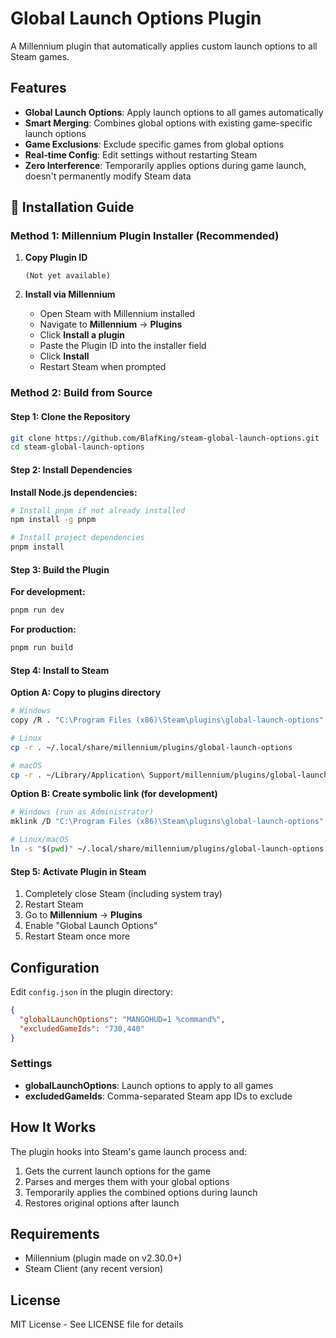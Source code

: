# Global Launch Options Plugin

A Millennium plugin that automatically applies custom launch options to all Steam games.

## Features

- **Global Launch Options**: Apply launch options to all games automatically
- **Smart Merging**: Combines global options with existing game-specific launch options
- **Game Exclusions**: Exclude specific games from global options
- **Real-time Config**: Edit settings without restarting Steam
- **Zero Interference**: Temporarily applies options during game launch, doesn't permanently modify Steam data

## 🚀 Installation Guide

### Method 1: Millennium Plugin Installer (Recommended)

1. **Copy Plugin ID**
   ```
   (Not yet available)
   ```

2. **Install via Millennium**
   - Open Steam with Millennium installed
   - Navigate to **Millennium** → **Plugins**
   - Click **Install a plugin**
   - Paste the Plugin ID into the installer field
   - Click **Install**
   - Restart Steam when prompted

### Method 2: Build from Source

#### Step 1: Clone the Repository

```bash
git clone https://github.com/BlafKing/steam-global-launch-options.git
cd steam-global-launch-options
```

#### Step 2: Install Dependencies

**Install Node.js dependencies:**

```bash
# Install pnpm if not already installed
npm install -g pnpm

# Install project dependencies
pnpm install
```

#### Step 3: Build the Plugin

**For development:**

```bash
pnpm run dev
```

**For production:**

```bash
pnpm run build
```

#### Step 4: Install to Steam

**Option A: Copy to plugins directory**

```bash
# Windows
copy /R . "C:\Program Files (x86)\Steam\plugins\global-launch-options"

# Linux
cp -r . ~/.local/share/millennium/plugins/global-launch-options

# macOS
cp -r . ~/Library/Application\ Support/millennium/plugins/global-launch-options
```

**Option B: Create symbolic link (for development)**

```bash
# Windows (run as Administrator)
mklink /D "C:\Program Files (x86)\Steam\plugins\global-launch-options" "%CD%"

# Linux/macOS
ln -s "$(pwd)" ~/.local/share/millennium/plugins/global-launch-options
```

#### Step 5: Activate Plugin in Steam

1. Completely close Steam (including system tray)
2. Restart Steam
3. Go to **Millennium** → **Plugins**
4. Enable "Global Launch Options"
5. Restart Steam once more

## Configuration

Edit `config.json` in the plugin directory:

```json
{
  "globalLaunchOptions": "MANGOHUD=1 %command%",
  "excludedGameIds": "730,440"
}
```

### Settings

- **globalLaunchOptions**: Launch options to apply to all games
- **excludedGameIds**: Comma-separated Steam app IDs to exclude

## How It Works

The plugin hooks into Steam's game launch process and:
1. Gets the current launch options for the game
2. Parses and merges them with your global options
3. Temporarily applies the combined options during launch
4. Restores original options after launch

## Requirements

- Millennium (plugin made on v2.30.0+)
- Steam Client (any recent version)

## License

MIT License - See LICENSE file for details
